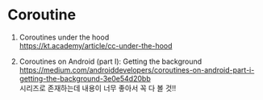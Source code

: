 # Coroutine

1. Coroutines under the hood <br>
https://kt.academy/article/cc-under-the-hood
   

2. Coroutines on Android (part I): Getting the background <br>
   https://medium.com/androiddevelopers/coroutines-on-android-part-i-getting-the-background-3e0e54d20bb <br>
   시리즈로 존재하는데 내용이 너무 좋아서 꼭 다 볼 것!!


